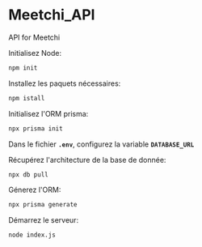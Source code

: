 # Meetchi_API
API for Meetchi

Initialisez Node:
```cmd
npm init
```

Installez les paquets nécessaires: 
```cmd
npm istall
```

Initialisez l'ORM prisma:
```cmd
npx prisma init
```

Dans le fichier **`.env`**, configurez la variable **`DATABASE_URL`**

Récupérez l'architecture de la base de donnée:
```cmd
npx db pull
```

Génerez l'ORM:
```cmd
npx prisma generate
```

Démarrez le serveur:
```cmd
node index.js
```
